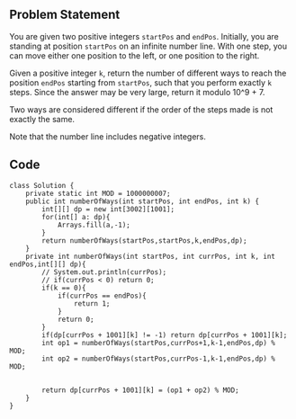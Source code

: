## Problem Statement

You are given two positive integers `startPos` and `endPos`. Initially, you are standing at position `startPos` on an infinite number line. With one step, you can move either one position to the left, or one position to the right.

Given a positive integer `k`, return the number of different ways to reach the position `endPos` starting from `startPos`, such that you perform exactly `k` steps. Since the answer may be very large, return it modulo 10^9 + 7.

Two ways are considered different if the order of the steps made is not exactly the same.

Note that the number line includes negative integers.

## Code
```
class Solution {
    private static int MOD = 1000000007;
    public int numberOfWays(int startPos, int endPos, int k) {
        int[][] dp = new int[3002][1001];
        for(int[] a: dp){
            Arrays.fill(a,-1);
        }
        return numberOfWays(startPos,startPos,k,endPos,dp);
    }
    private int numberOfWays(int startPos, int currPos, int k, int endPos,int[][] dp){
        // System.out.println(currPos);
        // if(currPos < 0) return 0;
        if(k == 0){
            if(currPos == endPos){
                return 1;
            }
            return 0;
        }
        if(dp[currPos + 1001][k] != -1) return dp[currPos + 1001][k];
        int op1 = numberOfWays(startPos,currPos+1,k-1,endPos,dp) % MOD;
        int op2 = numberOfWays(startPos,currPos-1,k-1,endPos,dp) % MOD;

        
        return dp[currPos + 1001][k] = (op1 + op2) % MOD;
    }
}
```